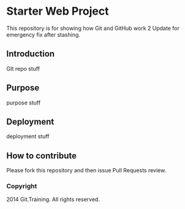 # Starter Web Project

This repository is for showing how Git and GitHub work 2
Update for emergency fix after stashing.

## Introduction

GIt repo stuff

## Purpose
purpose stuff

## Deployment
deployment stuff

## How to contribute

Please fork this repository and then issue Pull Requests
review.

### Copyright

2014 Git.Training. All rights reserved.